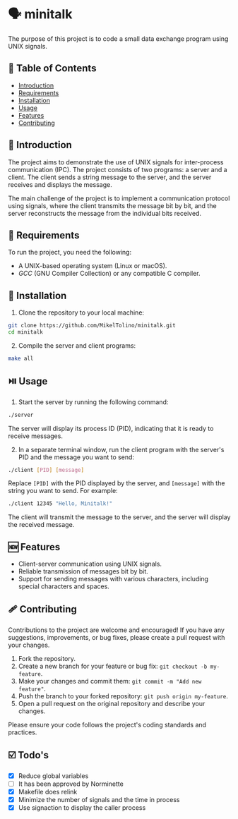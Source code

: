 # 🗣️ minitalk
The purpose of this project is to code a small data exchange program using UNIX signals.

## 📑 Table of Contents

- [Introduction](#introduction)
- [Requirements](#requirements)
- [Installation](#installation)
- [Usage](#usage)
- [Features](#features)
- [Contributing](#contributing)

## 🧮 Introduction

The project aims to demonstrate the use of UNIX signals for inter-process communication (IPC). The project consists of two programs: a server and a client. The client sends a string message to the server, and the server receives and displays the message.

The main challenge of the project is to implement a communication protocol using signals, where the client transmits the message bit by bit, and the server reconstructs the message from the individual bits received.

## 🧰 Requirements

To run the project, you need the following:

- A UNIX-based operating system (Linux or macOS).
- *GCC* (GNU Compiler Collection) or any compatible C compiler.

## 🌄 Installation

1. Clone the repository to your local machine:

```bash
git clone https://github.com/MikelTolino/minitalk.git
cd minitalk
```

2. Compile the server and client programs:

```bash
make all
```

## ⏯️ Usage

1. Start the server by running the following command:

```bash
./server
```

The server will display its process ID (PID), indicating that it is ready to receive messages.

2. In a separate terminal window, run the client program with the server's PID and the message you want to send:

```bash
./client [PID] [message]
```

Replace `[PID]` with the PID displayed by the server, and `[message]` with the string you want to send. For example:

```bash
./client 12345 "Hello, Minitalk!"
```

The client will transmit the message to the server, and the server will display the received message.

## 🆕 Features

- Client-server communication using UNIX signals.
- Reliable transmission of messages bit by bit.
- Support for sending messages with various characters, including special characters and spaces.

## 🩹 Contributing

Contributions to the project are welcome and encouraged! If you have any suggestions, improvements, or bug fixes, please create a pull request with your changes.

1. Fork the repository.
2. Create a new branch for your feature or bug fix: `git checkout -b my-feature`.
3. Make your changes and commit them: `git commit -m "Add new feature"`.
4. Push the branch to your forked repository: `git push origin my-feature`.
5. Open a pull request on the original repository and describe your changes.

Please ensure your code follows the project's coding standards and practices.

## ☑️ Todo's
- [X] Reduce global variables
- [ ] It has been approved by Norminette
- [x] Makefile does relink
- [X] Minimize the number of signals and the time in process
- [X] Use signaction to display the caller process
